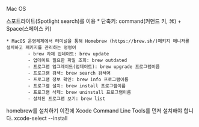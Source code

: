Mac OS

스포트라이트(Spotlight search)를 이용
    * 단축키: command(커맨드 키, ⌘) + Space(스페이스 키)





    * MacOS 운영체제에서 터미널을 통해 Homebrew (https://brew.sh/)패키지 매니저를 설치하고 패키지를 관리하는 명령어
            - brew 자체 업데이트: brew update
            - 업데이트 필요한 파일 조회: brew outdated
            - 프로그램 업그레이드(업데이트): brew upgrade 프로그램이름
            - 프로그램 검색: brew search 검색어
            - 프로그램 정보 확인: brew info 프로그램이름
            - 프로그램 설치: brew install 프로그램이름
            - 프로그램 삭제: brew uninstall 프로그램이름
            - 설치된 프로그램 보기: brew list



homebrew를 설치하기 이전에 Xcode Command Line Tools를 먼저 설치해야 합니다.
	xcode-select --install
